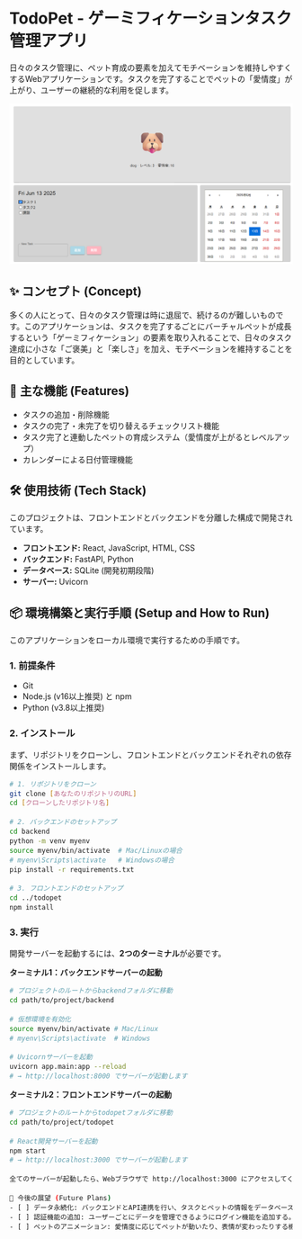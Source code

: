 # TodoPet - ゲーミフィケーションタスク管理アプリ

日々のタスク管理に、ペット育成の要素を加えてモチベーションを維持しやすくするWebアプリケーションです。タスクを完了することでペットの「愛情度」が上がり、ユーザーの継続的な利用を促します。

![TodoPet Screenshot](images/todopet-demo.png)


## ✨ コンセプト (Concept)

多くの人にとって、日々のタスク管理は時に退屈で、続けるのが難しいものです。このアプリケーションは、タスクを完了するごとにバーチャルペットが成長するという「ゲーミフィケーション」の要素を取り入れることで、日々のタスク達成に小さな「ご褒美」と「楽しさ」を加え、モチベーションを維持することを目的としています。

## 🚀 主な機能 (Features)

-   タスクの追加・削除機能
-   タスクの完了・未完了を切り替えるチェックリスト機能
-   タスク完了と連動したペットの育成システム（愛情度が上がるとレベルアップ）
-   カレンダーによる日付管理機能

## 🛠️ 使用技術 (Tech Stack)

このプロジェクトは、フロントエンドとバックエンドを分離した構成で開発されています。

-   **フロントエンド:** React, JavaScript, HTML, CSS
-   **バックエンド:** FastAPI, Python
-   **データベース:** SQLite (開発初期段階)
-   **サーバー:** Uvicorn

## 📦 環境構築と実行手順 (Setup and How to Run)

このアプリケーションをローカル環境で実行するための手順です。

### 1. 前提条件

-   Git
-   Node.js (v16以上推奨) と npm
-   Python (v3.8以上推奨)

### 2. インストール

まず、リポジトリをクローンし、フロントエンドとバックエンドそれぞれの依存関係をインストールします。

```bash
# 1. リポジトリをクローン
git clone [あなたのリポジトリのURL]
cd [クローンしたリポジトリ名]

# 2. バックエンドのセットアップ
cd backend
python -m venv myenv
source myenv/bin/activate  # Mac/Linuxの場合
# myenv\Scripts\activate   # Windowsの場合
pip install -r requirements.txt

# 3. フロントエンドのセットアップ
cd ../todopet
npm install
```

### 3. 実行

開発サーバーを起動するには、**2つのターミナル**が必要です。

**ターミナル1：バックエンドサーバーの起動**

```bash
# プロジェクトのルートからbackendフォルダに移動
cd path/to/project/backend

# 仮想環境を有効化
source myenv/bin/activate # Mac/Linux
# myenv\Scripts\activate  # Windows

# Uvicornサーバーを起動
uvicorn app.main:app --reload
# → http://localhost:8000 でサーバーが起動します
```
**ターミナル2：フロントエンドサーバーの起動**

```bash
# プロジェクトのルートからtodopetフォルダに移動
cd path/to/project/todopet

# React開発サーバーを起動
npm start
# → http://localhost:3000 でサーバーが起動します

全てのサーバーが起動したら、Webブラウザで http://localhost:3000 にアクセスしてください。

🌱 今後の展望 (Future Plans)
- [ ] データ永続化: バックエンドとAPI連携を行い、タスクとペットの情報をデータベースに保存する。
- [ ] 認証機能の追加: ユーザーごとにデータを管理できるようにログイン機能を追加する。
- [ ] ペットのアニメーション: 愛情度に応じてペットが動いたり、表情が変わったりする機能。
